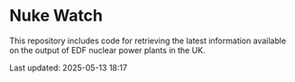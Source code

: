 # Nuke Watch

This repository includes code for retrieving the latest information available on the output of EDF nuclear power plants in the UK.

Last updated: 2025-05-13 18:17